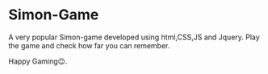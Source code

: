 # Simon-Game

A very popular Simon-game developed using html,CSS,JS and Jquery.
Play the game and check how far you can remember.

Happy Gaming😉.
